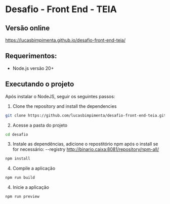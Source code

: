 # Desafio - Front End - TEIA

## Versão online
https://lucasbimpimenta.github.io/desafio-front-end-teia/

## Requerimentos:

- Node.js versão 20+

## Executando o projeto

Após instalar o NodeJS, seguir os seguintes passos:

1. Clone the repository and install the dependencies
```bash
git clone https://github.com/lucasbimpimenta/desafio-front-end-teia.git desafio
```
2. Acesse a pasta do projeto
```bash
cd desafio
```
3. Instale as dependências, adicione o repostitório npm após o install se for necessário: 
--registry http://binario.caixa:8081/repository/npm-all/
```bash
npm install
```

4. Compile a aplicação
```bash
npm run build
```
4. Inicie a aplicação
```bash
npm run preview
```
